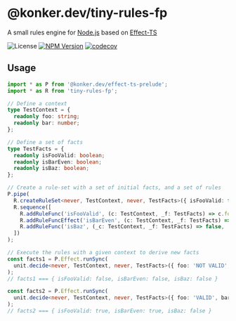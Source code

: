 # @konker.dev/tiny-rules-fp

A small rules engine for [Node.js](https://nodejs.org/) based on [Effect-TS](https://www.effect.website/)

![License](https://img.shields.io/github/license/konkerdotdev/tiny-rules-fp)
[![NPM Version](https://img.shields.io/npm/v/%40konker.dev%2Ftiny-rules-fp)](https://www.npmjs.com/package/@konker.dev/tiny-rules-fp)
[![codecov](https://codecov.io/gh/konker/konker.dev/graph/badge.svg?token=G0CMXHW679&flag=@konker.dev/tiny-rules-fp)](https://codecov.io/gh/konker/konker.dev?flags[0]=@konker.dev/tiny-rules-fp)

## Usage

```typescript
import * as P from '@konker.dev/effect-ts-prelude';
import * as R from 'tiny-rules-fp';

// Define a context
type TestContext = {
  readonly foo: string;
  readonly bar: number;
};

// Define a set of facts
type TestFacts = {
  readonly isFooValid: boolean;
  readonly isBarEven: boolean;
  readonly isBaz: boolean;
};

// Create a rule-set with a set of initial facts, and a set of rules
P.pipe(
  R.createRuleSet<never, TestContext, never, TestFacts>({ isFooValid: false, isBarEven: false, isBaz: true }),
  R.sequence([
    R.addRuleFunc('isFooValid', (c: TestContext, _f: TestFacts) => c.foo === 'VALID'),
    R.addRuleFuncEffect('isBarEven', (c: TestContext, _f: TestFacts) => P.Effect.succeed(c.bar % 2 === 0)),
    R.addRuleFunc('isBaz', (_c: TestContext, _f: TestFacts) => false, 'isBaz is always false'),
  ])
);

// Execute the rules with a given context to derive new facts
const facts1 = P.Effect.runSync(
  unit.decide<never, TestContext, never, TestFacts>({ foo: 'NOT VALID', bar: 15 })(TEST_RULESET_2)
);
// facts1 === { isFooValid: false, isBarEven: false, isBaz: false }

const facts2 = P.Effect.runSync(
  unit.decide<never, TestContext, never, TestFacts>({ foo: 'VALID', bar: 16 })(TEST_RULESET_2)
);
// facts2 === { isFooValid: true, isBarEven: true, isBaz: false }
```
